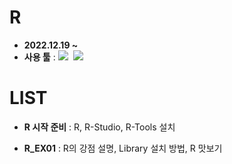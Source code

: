 # R
- __2022.12.19 ~__
- __사용 툴__ : <img src="https://img.shields.io/badge/R-276DC3?style=flat&logo=R&logoColor=white"/>&nbsp;&nbsp;<img src="https://img.shields.io/badge/GitHub-181717?style=flat&logo=GitHub&logoColor=white"/>

# LIST

- __R 시작 준비__ : R, R-Studio, R-Tools 설치

- __R_EX01__ : R의 강점 설명, Library 설치 방법, R 맛보기